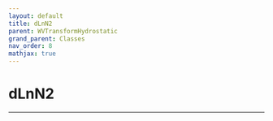 ```yaml
---
layout: default
title: dLnN2
parent: WVTransformHydrostatic
grand_parent: Classes
nav_order: 8
mathjax: true
---
```


#  dLnN2




---

